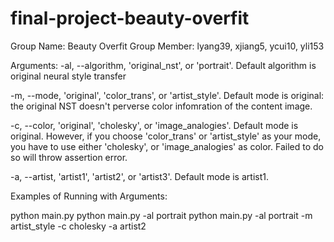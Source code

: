 # final-project-beauty-overfit

Group Name: Beauty Overfit
Group Member: lyang39, xjiang5, ycui10, yli153



Arguments:
-al, --algorithm, 'original_nst', or 'portrait'. Default algorithm is original neural style transfer

-m, --mode, 'original', 'color_trans', or 'artist_style'. Default mode is original: the original NST doesn't perverse color infomration of the content image. 

-c, --color, 'original', 'cholesky', or 'image_analogies'. Default mode is original. However, if you choose 'color_trans' or 'artist_style' as your mode, you have to use either 'cholesky', or 'image_analogies' as color. Failed to do so will throw assertion error.

-a, --artist, 'artist1', 'artist2', or 'artist3'. Default mode is artist1. 

Examples of Running with Arguments:

python main.py
python main.py -al portrait
python main.py -al portrait -m artist_style -c cholesky -a artist2

